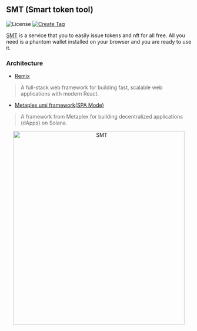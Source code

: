 ## SMT (Smart token tool)

![License](https://img.shields.io/badge/license-MIT-blue.svg)
[![Create Tag](https://github.com/fukaoi/smart-token-tool/actions/workflows/tag.yml/badge.svg)](https://github.com/fukaoi/smart-token-tool/actions/workflows/tag.yml)

[SMT](https://smt.solana-suite.org) is a service that you to easily issue tokens and nft for all free. All you need is a phantom wallet installed on your browser and you are ready to use it.

### Architecture
* [Remix](https://remix.run/)
> A full-stack web framework for building fast, scalable web applications with modern React.

* [Metaplex umi framework(SPA Mode)](https://developers.metaplex.com/umi)
> A framework from Metaplex for building decentralized applications (dApps) on Solana.

<p align="center">
  <img src="https://github.com/user-attachments/assets/91bb7713-3c7e-4348-9100-a994feccc710" width="466px" height="525px" alt="SMT">
</p>
